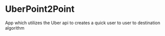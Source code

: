 UberPoint2Point
===============

App which utilizes the Uber api to creates a quick user to user to destination algorithm
